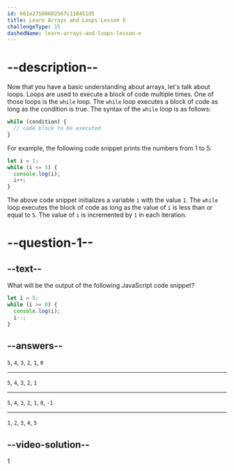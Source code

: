 ```yaml
---
id: 661e27588602567c118451d5
title: Learn Arrays and Loops Lesson E
challengeType: 15
dashedName: learn-arrays-and-loops-lesson-e
---
```

# --description--

Now that you have a basic understanding about arrays, let's talk about loops. Loops are used to execute a block of code multiple times. One of those loops is the `while` loop. The `while` loop executes a block of code as long as the condition is true. The syntax of the `while` loop is as follows:

```javascript
while (condition) {
  // code block to be executed
}
```

For example, the following code snippet prints the numbers from 1 to 5:

```javascript
let i = 1;
while (i <= 5) {
  console.log(i);
  i++;
}
```

The above code snippet initializes a variable `i` with the value `1`. The `while` loop executes the block of code as long as the value of `i` is less than or equal to `5`. The value of `i` is incremented by `1` in each iteration.

# --question-1--

## --text--

What will be the output of the following JavaScript code snippet?

```javascript
let i = 5;
while (i >= 0) {
  console.log(i);
  i--;
}
```


## --answers--

`5`, `4`, `3`, `2`, `1`, `0`

---

`5`, `4`, `3`, `2`, `1`

---

`5`, `4`, `3`, `2`, `1`, `0`, `-1`

---

`1`, `2`, `3`, `4`, `5`

## --video-solution--

1
